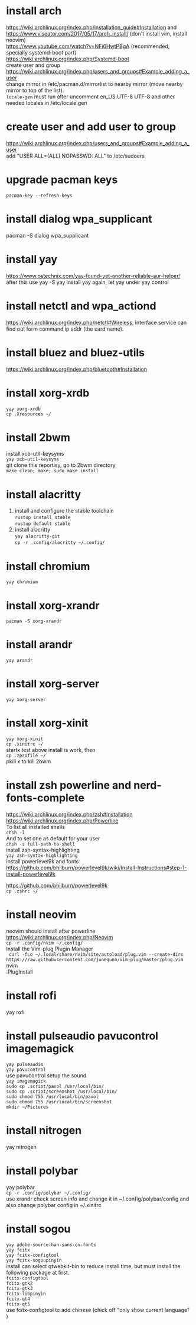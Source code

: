 # install arch 
https://wiki.archlinux.org/index.php/installation_guide#Installation and https://www.viseator.com/2017/05/17/arch_install/ (don't install vim, install neovim)      
https://www.youtube.com/watch?v=NFi6HwtPBgA (recommended, specially systemd-boot part)     
https://wiki.archlinux.org/index.php/Systemd-boot      
create user and group https://wiki.archlinux.org/index.php/users_and_groups#Example_adding_a_user      
change mirror in /etc/pacman.d/mirrorlist to nearby mirror (move nearby mirror to top of the list).    
```locale-gen``` must run after uncomment en_US.UTF-8 UTF-8 and other needed locales in /etc/locale.gen    

# create user and add user to group
https://wiki.archlinux.org/index.php/users_and_groups#Example_adding_a_user    
add "USER ALL=(ALL) NOPASSWD: ALL" to /etc/sudoers

# upgrade pacman keys
```pacman-key --refresh-keys``` 

# install dialog wpa_supplicant
pacman -S dialog wpa_supplicant

# install yay
https://www.ostechnix.com/yay-found-yet-another-reliable-aur-helper/    
after this use yay -S yay install yay again, let yay under yay control

# install netctl and wpa_actiond
https://wiki.archlinux.org/index.php/netctl#Wireless, interface.service can find out form command ip addr (the card name).

# install bluez and bluez-utils
https://wiki.archlinux.org/index.php/bluetooth#Installation

# install xorg-xrdb
```yay xorg-xrdb```    
```cp .Xresources ~/``` 

# install 2bwm
install xcb-util-keysyms    
```yay xcb-util-keysyms```    
git clone this reportisy, go to 2bwm directory    
```make clean; make; sudo make install```            

# install alacritty
 1. install and configure the stable toolchain    
```rustup install stable```      
```rustup default stable```     
2. install alacritty    
```yay alacritty-git```         
```cp -r .config/alacritty ~/.config/```   

# install chromium
```yay chromium```   

# install xorg-xrandr
```pacman -S xorg-xrandr```    

# install arandr
```yay arandr```

# install xorg-server 
```yay xorg-server```

# install xorg-xinit
```yay xorg-xinit```    
```cp .xinitrc ~/```    
startx test above install is work, then    
```cp .zprofile ~/```        
pkill x to kill 2bwm

# install zsh powerline and nerd-fonts-complete
https://wiki.archlinux.org/index.php/zsh#Installation    
https://wiki.archlinux.org/index.php/Powerline  
To list all installed shells     
```chsh -l```    
And to set one as default for your user    
```chsh -s full-path-to-shell```    
install zsh-syntax-highlighting    
```yay zsh-syntax-highlighting```    
install powerlevel9k and fonts     
https://github.com/bhilburn/powerlevel9k/wiki/Install-Instructions#step-1-install-powerlevel9k  

https://github.com/bhilburn/powerlevel9k    
```cp .zshrc ~/``` 

# install neovim
neovim should install after powerline    
https://wiki.archlinux.org/index.php/Neovim    
```cp -r .config/nvim ~/.config/```  
Install the Vim-plug Plugin Manager    
``` curl -fLo ~/.local/share/nvim/site/autoload/plug.vim --create-dirs https://raw.githubusercontent.com/junegunn/vim-plug/master/plug.vim```   
nvim    
:PlugInstall    

# install rofi
yay rofi

# install pulseaudio pavucontrol imagemagick
```yay pulseaudio```    
```yay pavucontrol```     
use pavucontrol setup the sound       
```yay imagemagick```   
```sudo cp .script/pavol /usr/local/bin/```    
```sudo cp .script/screenshot /usr/local/bin/```    
```sudo chmod 755 /usr/local/bin/pavol```    
```sudo chmod 755 /usr/local/bin/screenshot```    
```mkdir ~/Pictures```

# install nitrogen
yay nitrogen

# install polybar
yay polybar     
```cp -r .config/polybar ~/.config/```     
use xrandr check screen info and change it in ~/.config/polybar/config and also change polybar config in ~/.xinitrc

# install sogou
```yay adobe-source-han-sans-cn-fonts```    
```yay fcitx```    
```yay fcitx-configtool```    
```yay fcitx-sogoupinyin```         
install can select qtwebkit-bin to reduce install time, but must install the following package at first.    
```fcitx-configtool```    
```fcitx-gtk2```    
```fcitx-gtk3```    
```fcitx-libpinyin```    
```fcitx-qt4```    
```fcitx-qt5```    
use fcitx-configtool to add chinese (chick off "only show current language" )



